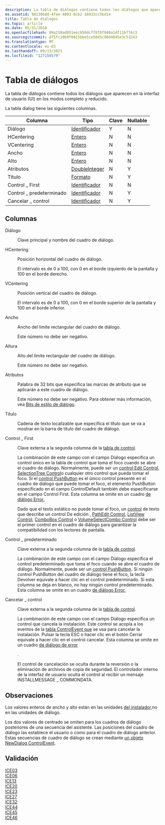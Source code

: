 ```yaml
---
description: La tabla de diálogos contiene todos los diálogos que aparecen en la interfaz de usuario (UI) en los modos completo y reducido.
ms.assetid: 981386dd-4fee-4003-8c62-16933cc5bd14
title: Tabla de diálogos
ms.topic: article
ms.date: 05/31/2018
ms.openlocfilehash: 09a210ad051eec950dcff8f8f940a1df11bf74c3
ms.sourcegitcommit: d75fc10b9f0825bbe5ce5045c90d4045e3c53243
ms.translationtype: MT
ms.contentlocale: es-ES
ms.lasthandoff: 09/13/2021
ms.locfileid: "127158579"
---
```

# <a name="dialog-table"></a>Tabla de diálogos

La tabla de diálogos contiene todos los diálogos que aparecen en la interfaz de usuario (UI) en los modos completo y reducido.

La tabla dialog tiene las siguientes columnas.



| Columna           | Tipo                               | Clave | Nullable |
|------------------|------------------------------------|-----|----------|
| Diálogo           | [Identificador](identifier.md)       | Y   | N        |
| HCentering       | [Entero](integer.md)             | N   | N        |
| VCentering       | [Entero](integer.md)             | N   | N        |
| Ancho            | [Entero](integer.md)             | N   | N        |
| Alto           | [Entero](integer.md)             | N   | N        |
| Atributos       | [DoubleInteger](doubleinteger.md) | N   | Y        |
| Título            | [Formato](formatted.md)         | N   | Y        |
| Control \_ First   | [Identificador](identifier.md)       | N   | N        |
| Control \_ predeterminado | [Identificador](identifier.md)       | N   | Y        |
| Cancelar \_ control  | [Identificador](identifier.md)       | N   | Y        |



 

## <a name="columns"></a>Columnas

<dl> <dt>

<span id="Dialog"></span><span id="dialog"></span><span id="DIALOG"></span>Diálogo
</dt> <dd>

Clave principal y nombre del cuadro de diálogo.

</dd> <dt>

<span id="HCentering"></span><span id="hcentering"></span><span id="HCENTERING"></span>HCentering
</dt> <dd>

Posición horizontal del cuadro de diálogo.

El intervalo es de 0 a 100, con 0 en el borde izquierdo de la pantalla y 100 en el borde derecho.

</dd> <dt>

<span id="VCentering"></span><span id="vcentering"></span><span id="VCENTERING"></span>VCentering
</dt> <dd>

Posición vertical del cuadro de diálogo.

El intervalo es de 0 a 100, con 0 en el borde superior de la pantalla y 100 en el borde inferior.

</dd> <dt>

<span id="Width"></span><span id="width"></span><span id="WIDTH"></span>Ancho
</dt> <dd>

Ancho del límite rectangular del cuadro de diálogo.

Este número no debe ser negativo.

</dd> <dt>

<span id="Height"></span><span id="height"></span><span id="HEIGHT"></span>Altura
</dt> <dd>

Alto del límite rectangular del cuadro de diálogo.

Este número no debe ser negativo.

</dd> <dt>

<span id="Attributes"></span><span id="attributes"></span><span id="ATTRIBUTES"></span>Atributos
</dt> <dd>

Palabra de 32 bits que especifica las marcas de atributo que se aplicarán a este cuadro de diálogo.

Este número no debe ser negativo. Para obtener más información, vea [Bits de estilo de diálogo](dialog-style-bits.md).

</dd> <dt>

<span id="Title"></span><span id="title"></span><span id="TITLE"></span>Título
</dt> <dd>

Cadena de texto localizable que especifica el título que se va a mostrar en la barra de título del cuadro de diálogo.

</dd> <dt>

<span id="Control_First"></span><span id="control_first"></span><span id="CONTROL_FIRST"></span>Control \_ First
</dt> <dd>

Clave externa a la segunda columna de la [tabla de control](control-table.md).

La combinación de este campo con el campo [](control-table.md) Diálogo especifica un control único en la tabla de control que toma el foco cuando se abre el cuadro de diálogo. Normalmente, puede ser un [control Edit Control](edit-control.md), [SelectionTree Control](selectiontree-control.md)o cualquier otro control que pueda tomar el foco. Si el [control PushButton](pushbutton-control.md) es el único control presente en el cuadro de diálogo que puede tomar el foco, el elemento PushButton especificado en el campo ControlDefault también debe especificarse en el campo Control First. Esta columna se omite en un cuadro [de diálogo Error.](error-dialog.md)

Dado que el texto estático no puede tomar el foco, un [control](text-control.md) de texto que describe un control De edición [,](edit-control.md) [PathEdit Control](pathedit-control.md), [ListView Control](listview-control.md), [ComboBox Control](combobox-control.md) o [VolumeSelectCombo Control](volumeselectcombo-control.md) debe ser el primer control en el cuadro de diálogo para garantizar la compatibilidad con los lectores de pantalla.

</dd> <dt>

<span id="Control_Default"></span><span id="control_default"></span><span id="CONTROL_DEFAULT"></span>Control \_ predeterminado
</dt> <dd>

Clave externa a la segunda columna de la [tabla de control](control-table.md).

La combinación de este campo con el campo Diálogo especifica el control predeterminado que toma el foco cuando se abre el cuadro de diálogo. Normalmente, puede ser un [control PushButton](pushbutton-control.md). Si ningún control PushButton del cuadro de diálogo tiene el foco, la tecla Devolver equivale a hacer clic en el control predeterminado. Si esta columna se deja en blanco, no hay ningún control predeterminado. Esta columna se omite en un cuadro [de diálogo Error.](error-dialog.md)

</dd> <dt>

<span id="Control_Cancel"></span><span id="control_cancel"></span><span id="CONTROL_CANCEL"></span>Cancelar \_ control
</dt> <dd>

Clave externa a la segunda columna de la [tabla de control](control-table.md).

La combinación de este campo con el campo Diálogo especifica un control que cancela la instalación. Este control se acopla a los eventos de la [tabla ControlEvent que](controlevent-table.md) se usa para cancelar la instalación. Pulsar la tecla ESC o hacer clic en el botón Cerrar equivale a hacer clic en el control cancelar. Esta columna se omite en un cuadro [de diálogo de error](error-dialog.md)

.

El control de cancelación se oculta durante la reversión o la eliminación de archivos de copia de seguridad. El controlador interno de la interfaz de usuario oculta el control al recibir un mensaje INSTALLMESSAGE \_ COMMONDATA.

</dd> </dl>

## <a name="remarks"></a>Observaciones

Los valores enteros de ancho y alto están en las unidades [del instalador,](installer-units.md)no en las unidades de diálogo.

Los dos valores de centrado se omiten para los cuadros de diálogo posteriores de una secuencia del asistente. Las posiciones del cuadro de diálogo las establece el usuario o como para el cuadro de diálogo anterior. Estas secuencias de cuadro de diálogo se crean mediante [un objeto NewDialog ControlEvent](newdialog-controlevent.md).

## <a name="validation"></a>Validación

<dl>

[ICE03](ice03.md)  
[ICE06](ice06.md)  
[ICE13](ice13.md)  
[ICE20](ice20.md)  
[ICE23](ice23.md)  
[ICE27](ice27.md)  
[ICE32](ice32.md)  
[ICE44](ice44.md)  
[ICE45](ice45.md)  
[ICE46](ice46.md)  
</dl>

 

 



